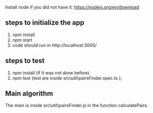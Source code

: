 Install node if you did not have it: https://nodejs.org/en/download

## steps to initialize the app
1. npm install
2. npm start
3. code should run in http://localhost:3000/

## steps to test
1. npm install (if It was not done before).
2. npm test (test are inside src\util\pairsFinder.spec.ts );

## Main algorithm
The main is inside src\util\pairsFinder.js in the function calculatePairs.
